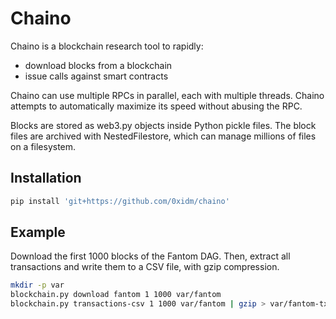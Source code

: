 # Chaino

Chaino is a blockchain research tool to rapidly:

- download blocks from a blockchain
- issue calls against smart contracts

Chaino can use multiple RPCs in parallel, each with multiple threads.
Chaino attempts to automatically maximize its speed without abusing the RPC.

Blocks are stored as web3.py objects inside Python pickle files.
The block files are archived with NestedFilestore, which can manage millions of files on a filesystem.

## Installation

```bash
pip install 'git+https://github.com/0xidm/chaino'
```

## Example

Download the first 1000 blocks of the Fantom DAG.
Then, extract all transactions and write them to a CSV file, with gzip compression.

```bash
mkdir -p var
blockchain.py download fantom 1 1000 var/fantom
blockchain.py transactions-csv 1 1000 var/fantom | gzip > var/fantom-txs.csv.gz
```
